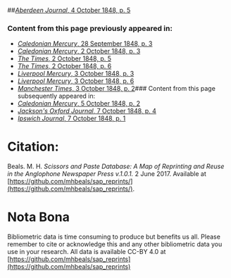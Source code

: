 ##[*Aberdeen Journal*, 4 October 1848, p. 5](https://mhbeals.github.io/sap_html/Aberdeen-Journal/Aberdeen-Journal-4-October-1848-p-5)

### Content from this page previously appeared in:
+ [*Caledonian Mercury*, 28 September 1848, p. 3](https://mhbeals.github.io/sap_html/Caledonian-Mercury/Caledonian-Mercury-28-September-1848-p-3)
+ [*Caledonian Mercury*, 2 October 1848, p. 3](https://mhbeals.github.io/sap_html/Caledonian-Mercury/Caledonian-Mercury-2-October-1848-p-3)
+ [*The Times*, 2 October 1848, p. 5](https://mhbeals.github.io/sap_html/The-Times/The-Times-2-October-1848-p-5)
+ [*The Times*, 2 October 1848, p. 6](https://mhbeals.github.io/sap_html/The-Times/The-Times-2-October-1848-p-6)
+ [*Liverpool Mercury*, 3 October 1848, p. 3](https://mhbeals.github.io/sap_html/Liverpool-Mercury/Liverpool-Mercury-3-October-1848-p-3)
+ [*Liverpool Mercury*, 3 October 1848, p. 6](https://mhbeals.github.io/sap_html/Liverpool-Mercury/Liverpool-Mercury-3-October-1848-p-6)
+ [*Manchester Times*, 3 October 1848, p. 2](https://mhbeals.github.io/sap_html/Manchester-Times/Manchester-Times-3-October-1848-p-2)### Content from this page subsequently appeared in:
+ [*Caledonian Mercury*, 5 October 1848, p. 2](https://mhbeals.github.io/sap_html/Caledonian-Mercury/Caledonian-Mercury-5-October-1848-p-2)
+ [*Jackson's Oxford Journal*, 7 October 1848, p. 4](https://mhbeals.github.io/sap_html/Jackson's-Oxford-Journal/Jackson's-Oxford-Journal-7-October-1848-p-4)
+ [*Ipswich Journal*, 7 October 1848, p. 1](https://mhbeals.github.io/sap_html/Ipswich-Journal/Ipswich-Journal-7-October-1848-p-1)
                    
# Citation: 

Beals. M. H. *Scissors and Paste Database: A Map of Reprinting and Reuse in the Anglophone Newspaper Press v.1.0.1.* 2 June 2017. Available at [https://github.com/mhbeals/sap_reprints/](https://github.com/mhbeals/sap_reprints/). 
                    
# Nota Bona

Bibliometric data is time consuming to produce but benefits us all. Please remember to cite or acknowledge this and any other bibliometric data you use in your research. All data is available CC-BY 4.0 at [https://github.com/mhbeals/sap_reprints](https://github.com/mhbeals/sap_reprints)